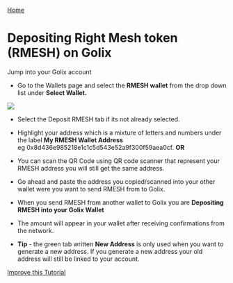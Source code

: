 [Home](/)

# Depositing Right Mesh token (RMESH) on Golix

Jump into your Golix  account
- Go to the Wallets page and select the **RMESH wallet** from the drop down list under **Select Wallet.**


![
](https://lh3.googleusercontent.com/QbcSdE1xc5o-k5iPbZUSYWYQxmurFTJCXUTExTEjMFS9gRhXgF86ReuXOk2z54-Mma7PMDrzwGlx)

- Select the Deposit RMESH tab if its not already  selected.
- Highlight your address which is a mixture of letters and numbers under the label **My RMESH Wallet Address**  
 eg 0x8d436e985218e1c1c5d543e52a9f300f59aea0cf.   **OR** 
- You can scan the QR  Code using  QR code scanner  that represent your RMESH  address you will still get the same address.
-  Go ahead and paste the address you copied/scanned into your other wallet  were you want  to send RMESH from to Golix.
- When you send RMESH from another wallet to Golix you are **Depositing RMESH  into your Golix Wallet**
-  The amount will appear in your wallet after receiving  confirmations from the network.

- **Tip** - the green tab written  **New Address** is only used when you want to generate a new address. If you generate a new address your old address will still be linked to your account.

[Improve this Tutorial](https://github.com/golixdotcom/guides/edit/master/moving_funds/cryptocurrency/depositing_dala.md)
